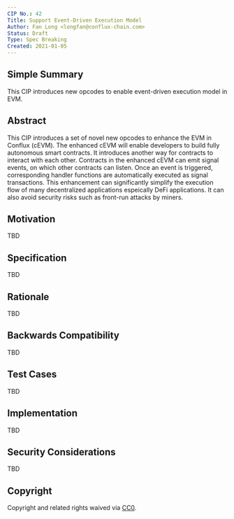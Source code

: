 ```yaml
---
CIP No.: 42
Title: Support Event-Driven Execution Model
Author: Fan Long <longfan@conflux-chain.com>
Status: Draft
Type: Spec Breaking
Created: 2021-01-05
---
```


<!--You can leave these HTML comments in your merged CIP and delete the visible duplicate text guides, they will not appear and may be helpful to refer to if you edit it again. This is the suggested template for new CIPs. Note that a CIP number will be assigned by an editor. When opening a pull request to submit your CIP, please use an abbreviated title in the filename, `CIP-draft_title_abbrev.md`. The title should be 44 characters or less.-->

## Simple Summary

This CIP introduces new opcodes to enable event-driven execution model in EVM.

## Abstract

This CIP introduces a set of novel new opcodes to enhance the EVM in Conflux
(cEVM). The enhanced cEVM  will enable developers to build fully autonomous
smart contracts. It introduces another way for contracts to interact with each
other. Contracts in the enhanced cEVM can emit signal events, on which other
contracts can listen. Once an event is triggered, corresponding handler
functions are automatically executed as signal transactions. This enhancement
can significantly simplify the execution flow of many decentralized
applications espeically DeFi applications. It can also avoid security risks
such as front-run attacks by miners.

## Motivation

TBD

## Specification

TBD

## Rationale

TBD

## Backwards Compatibility

TBD

## Test Cases

TBD

## Implementation

TBD

## Security Considerations
TBD

## Copyright
Copyright and related rights waived via [CC0](https://creativecommons.org/publicdomain/zero/1.0/).
